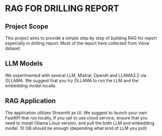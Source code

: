 # RAG FOR DRILLING REPORT
## Project Scope
This project aims to provide a simple step by step of building RAG for report especially in drilling report. Most of the report here collected from Volve dataset. 
## LLM Models
We experimented with several LLM, Mistral, OpenAI and LLAMA3.2 via OLLAMA. We suggest that you try OLLAMA to run the LLM and the embedding model locally. 
## RAG Application
The application utilizes Streamlit as UI. We suggest to launch your own FastAPI that run locally, If you opt to use cloud service, ensure that you need to install Ollama Linux version, and pull the both LLM and embedding model. 10 GB should be enough (depending what kind of LLM you pull)